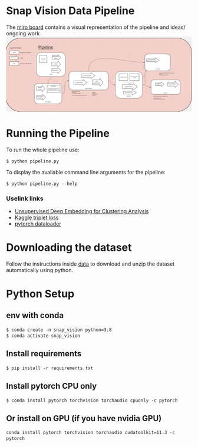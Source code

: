 # Snap Vision Data Pipeline
The [miro board](https://miro.com/app/board/uXjVOGzD1U0=/) contains a visual representation of the pipeline and ideas/ ongoing work
![Alt text](snap-vision-data-pipeline.png?raw=true "Data Pipeline")

# Running the Pipeline
To run the whole pipeline use:
```
$ python pipeline.py
```
To display the available command line arguments for the pipeline:

```
$ python pipeline.py --help
```

### Uselink links
 - [Unsupervised Deep Embedding for Clustering Analysis](https://arxiv.org/pdf/1511.06335.pdf)
 - [Kaggle triplet loss](https://www.kaggle.com/code/hirotaka0122/triplet-loss-with-pytorch/notebook)
 - [pytorch dataloader](https://pytorch.org/tutorials/beginner/data_loading_tutorial.html)


# Downloading the dataset
Follow the instructions inside [data](./data) to download and unzip the dataset automatically using python.

# Python Setup
## env with conda
```
$ conda create -n snap_vision python=3.8
$ conda activate snap_vision
```
## Install requirements
```
$ pip install -r requirements.txt
```
## Install pytorch CPU only
```
$ conda install pytorch torchvision torchaudio cpuonly -c pytorch
```
## Or install on GPU (if you have nvidia GPU)
```
conda install pytorch torchvision torchaudio cudatoolkit=11.3 -c pytorch
```
